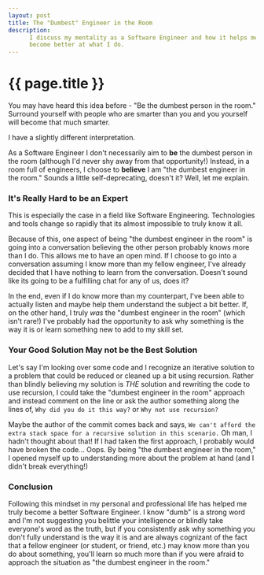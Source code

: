 ```yaml
---
layout: post
title: The "Dumbest" Engineer in the Room
description:
      I discuss my mentality as a Software Engineer and how it helps me better
      become better at what I do.
---
```


# {{ page.title }}

You may have heard this idea before - "Be the dumbest person in the room."
Surround yourself with people who are smarter than you and you yourself will
become that much smarter.

I have a slightly different interpretation.

As a Software Engineer I don't necessarily aim to **be** the dumbest person in
the room (although I'd never shy away from that opportunity!) Instead, in a room
full of engineers, I choose to **believe** I am "the dumbest engineer in the
room." Sounds a little self-deprecating, doesn't it? Well, let me explain.

### It's Really Hard to be an Expert

This is especially the case in a field like Software Engineering. Technologies
and tools change so rapidly that its almost impossible to truly know it all.

Because of this, one aspect of being "the dumbest engineer in the room" is going
into a conversation believing the other person probably knows more than I do.
This allows me to have an open mind. If I choose to go into a conversation
assuming I know more than my fellow engineer, I've already decided that I have
nothing to learn from the conversation. Doesn't sound like its going to be a
fulfilling chat for any of us, does it?

In the end, even if I do know more than my counterpart, I've been able to
actually listen and maybe help them understand the subject a bit better. If, on
the other hand, I truly *was* the "dumbest engineer in the room" (which isn't
rare!) I've probably had the opportunity to ask why something is the way it
is or learn something new to add to my skill set.

### Your Good Solution May not be the Best Solution

Let's say I'm looking over some code and I recognize an iterative solution to a
problem that could be reduced or cleaned up a bit using recursion. Rather than
blindly believing my solution is *THE* solution and rewriting the code to use
recursion, I could take the "dumbest engineer in the room" approach and instead
comment on the line or ask the author something along the lines of, `Why did you
do it this way?` or `Why not use recursion?`

Maybe the author of the commit comes back and says, `We can't afford the extra
stack space for a recursive solution in this scenario.` Oh man, I hadn't thought
about that! If I had taken the first approach, I probably would have broken the
code... Oops. By being "the dumbest engineer in the room," I opened myself up to
understanding more about the problem at hand (and I didn't break everything!)

### Conclusion

Following this mindset in my personal and professional life has helped me truly
become a better Software Engineer. I know "dumb" is a strong word and I'm not
suggesting you belittle your intelligence or blindly take everyone's word as the
truth, but if you consistently ask why something you don't fully understand is
the way it is and are always cognizant of the fact that a fellow engineer (or
student, or friend, etc.) may know more than you do about something, you'll
learn so much more than if you were afraid to approach the situation as "the
dumbest engineer in the room."
